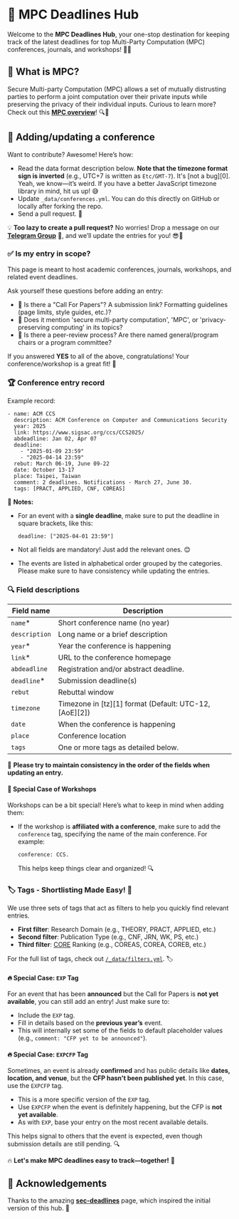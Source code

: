 # 🚀 MPC Deadlines Hub

Welcome to the **MPC Deadlines Hub**, your one-stop destination for keeping track of the latest deadlines for top Multi-Party Computation (MPC) conferences, journals, and workshops! 📅✨

## 🤔 What is MPC?

Secure Multi-party Computation (MPC) allows a set of mutually distrusting parties to perform a joint computation over their private inputs while preserving the privacy of their individual inputs. Curious to learn more? Check out this **[MPC overview](https://eprint.iacr.org/2020/300)**! 🔍🔐

## 🚀 Adding/updating a conference

Want to contribute? Awesome! Here’s how:

* Read the data format description below. **Note that the timezone format sign is inverted** (e.g., UTC+7 is written as `Etc/GMT-7`). It's [not a bug][0]. Yeah, we know—it’s weird. If you have a better JavaScript timezone library in mind, hit us up! 😅
* Update `_data/conferences.yml`. You can do this directly on GitHub or locally after forking the repo.
* Send a pull request. 🎉

💡 **Too lazy to create a pull request?** No worries! Drop a message on our **[Telegram Group](https://t.me/+sm414tMmhGhhNTA0)** 📢, and we’ll update the entries for you! 😎🚀

### ✅ Is my entry in scope?

This page is meant to host academic conferences, journals, workshops, and related event deadlines.

Ask yourself these questions before adding an entry:

- 📝 Is there a "Call For Papers"? A submission link? Formatting guidelines (page limits, style guides, etc.)?
- 🔐 Does it mention 'secure multi-party computation', 'MPC', or 'privacy-preserving computing' in its topics?
- 🧐 Is there a peer-review process? Are there named general/program chairs or a program committee?

If you answered **YES** to all of the above, congratulations! Your conference/workshop is a great fit! 🎯

### 🏆 Conference entry record

Example record:

```
- name: ACM CCS
  description: ACM Conference on Computer and Communications Security
  year: 2025
  link: https://www.sigsac.org/ccs/CCS2025/
  abdeadline: Jan 02, Apr 07
  deadline:
    - "2025-01-09 23:59"
    - "2025-04-14 23:59"
  rebut: March 06-19, June 09-22
  date: October 13-17
  place: Taipei, Taiwan
  comment: 2 deadlines. Notifications - March 27, June 30.
  tags: [PRACT, APPLIED, CNF, COREAS] 
```

📌 **Notes:**

- For an event with a **single deadline**, make sure to put the deadline in square brackets, like this:
  ```
  deadline: ["2025-04-01 23:59"]
  ```
- Not all fields are mandatory! Just add the relevant ones. 😊

- The events are listed in alphabetical order grouped by the categories. Please make sure to have consistency while updating the entries.


### 🔍 Field descriptions

| Field name    | Description                                                 |
|--------------|-------------------------------------------------------------|
| `name`*      | Short conference name (no year)                              |
| `description` | Long name or a brief description                           |
| `year`*      | Year the conference is happening                            |
| `link`*      | URL to the conference homepage                              |
| `abdeadline`  | Registration and/or abstract deadline.                     |
| `deadline`*  | Submission deadline(s)                                      |
| `rebut`      | Rebuttal window                                            |
| `timezone`    | Timezone in [tz][1] format (Default: UTC-12, [AoE][2])     |
| `date`        | When the conference is happening                           |
| `place`       | Conference location                                        |
| `tags`        | One or more tags as detailed below.                        |

📌 **Please try to maintain consistency in the order of the fields when updating an entry.**

#### 📌 Special Case of Workshops

Workshops can be a bit special! Here’s what to keep in mind when adding them:

- If the workshop is **affiliated with a conference**, make sure to add the `conference` tag, specifying the name of the main conference. For example:
   ```
   conference: CCS.
   ```
  This helps keep things clear and organized! 🔍


### 🏷️ Tags - Shortlisting Made Easy! 🚀

We use three sets of tags that act as filters to help you quickly find relevant entries. 

- **First filter**: Research Domain (e.g., THEORY, PRACT, APPLIED, etc.)
- **Second filter**: Publication Type (e.g., CNF, JRN, WK, PS, etc.)
- **Third filter**: [CORE](https://portal.core.edu.au/conf-ranks/) Ranking (e.g., COREAS, COREA, COREB, etc.)

For the full list of tags, check out [`/_data/filters.yml`](https://github.com/mpc-deadlines/mpc-deadlines.github.io/blob/main/_data/filters.yml). 🏷️

#### 🔥 Special Case: `EXP` Tag

For an event that has been **announced** but the Call for Papers is **not yet available**, you can still add an entry! Just make sure to:
- Include the `EXP` tag.
- Fill in details based on the **previous year’s** event.
- This will internally set some of the fields to default placeholder values (e.g., `comment: "CFP yet to be announced"`).

#### 🔥 Special Case: `EXPCFP` Tag

Sometimes, an event is already **confirmed** and has public details like **dates, location, and venue**, but the **CFP hasn't been published yet**. In this case, use the `EXPCFP` tag.

- This is a more specific version of the `EXP` tag.
- Use `EXPCFP` when the event is definitely happening, but the CFP is **not yet available**.
- As with `EXP`, base your entry on the most recent available details.

This helps signal to others that the event is expected, even though submission details are still pending. 🔍

🔥 **Let's make MPC deadlines easy to track—together!** 🚀


## 🙏 Acknowledgements

Thanks to the amazing **[sec-deadlines](https://sec-deadlines.github.io)** page, which inspired the initial version of this hub. 🙌